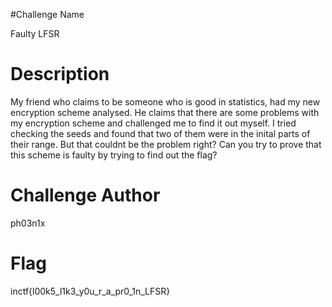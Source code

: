 #Challenge Name

Faulty LFSR

# Description


My friend who claims to be someone who is good in statistics, had my new encryption scheme analysed. He claims that there are some problems with my encryption scheme and challenged me to find it out myself. I tried checking the seeds and found that two of them were in the inital parts of their range. But that couldnt be the problem right? Can you try to prove that this scheme is faulty by trying to find out the flag?

# Challenge Author 
 ph03n1x

# Flag

inctf{l00k5_l1k3_y0u_r_a_pr0_1n_LFSR}
